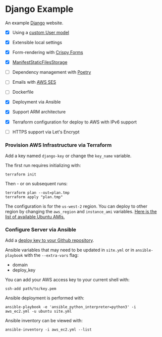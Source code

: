 Django Example
====

An example [Django](https://www.djangoproject.com) website.

- [x] Using a [custom User model](https://docs.djangoproject.com/en/4.0/topics/auth/customizing/#substituting-a-custom-user-model)
- [x] Extensible local settings
- [x] Form-rendering with [Crispy Forms](https://django-crispy-forms.readthedocs.io/en/latest/)
- [x] [ManifestStaticFilesStorage](https://docs.djangoproject.com/en/3.2/ref/contrib/staticfiles/#manifeststaticfilesstorage)
- [ ] Dependency management with [Poetry](https://python-poetry.org/docs/master/)
- [ ] Emails with [AWS SES](https://aws.amazon.com/ses/)
- [ ] Dockerfile
- [x] Deployment via Ansible
- [x] Support ARM architecture
- [x] Terraform configuration for deploy to AWS with IPv6 support
- [ ] HTTPS support via Let's Encrypt


### Provision AWS Infrastructure via Terraform

Add a key named `django-key` or change the `key_name` variable.

The first run requires initializing with:

    terraform init

Then - or on subsequent runs:

    terraform plan --out=plan.tmp
    terraform apply "plan.tmp"


The configuration is for the `us-west-2` region. You can deploy to other region by changing the `aws_region` and `instance_ami` variables. [Here is the list of available Ubuntu AMIs.](https://cloud-images.ubuntu.com/locator/ec2/)


### Configure Server via Ansible

Add a [deploy key to your Github repository](https://docs.github.com/en/developers/overview/managing-deploy-keys).

Ansible variables that may need to be updated in `site.yml` or in `ansible-playbook` with the `--extra-vars` flag:

- domain
- deploy_key

You can add your AWS access key to your current shell with:

    ssh-add path/to/key.pem

Ansible deployment is performed with:

    ansible-playbook -e 'ansible_python_interpreter=python3' -i aws_ec2.yml -u ubuntu site.yml

Ansible inventory can be viewed with:

    ansible-inventory -i aws_ec2.yml --list
